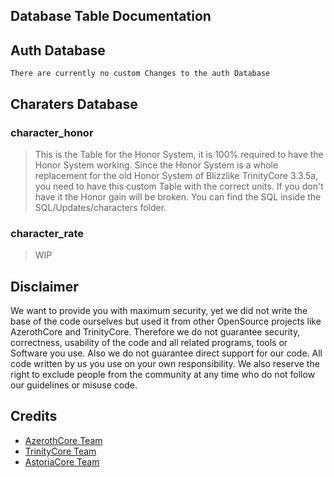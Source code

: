 ## Database Table Documentation

## Auth Database
`There are currently no custom Changes to the auth Database`

## Charaters Database

### character_honor
> This is the Table for the Honor System, it is 100% required to have the Honor System working. Since the Honor System is a whole replacement for the old Honor System of Blizzlike TrinityCore 3.3.5a, you need to have this custom Table with the correct units. If you don't have it the Honor gain will be broken. You can find the SQL inside the SQL/Updates/characters folder.

### character_rate
> WIP

## Disclaimer

We want to provide you with maximum security, yet we did not write the base of the code ourselves but used it from other OpenSource projects like AzerothCore 
and TrinityCore. Therefore we do not guarantee security, correctness, usability of the code and all related programs, tools or Software you use. Also we do not 
guarantee direct support for our code. All code written by us you use on your own responsibility. We also reserve the right to exclude people from the community 
at any time who do not follow our guidelines or misuse code.

## Credits

* [AzerothCore Team](https://www.azerothcore.org/)
* [TrinityCore Team](https://www.trinitycore.org/)
* [AstoriaCore Team](https://discord.gg/wvDYdqX)
